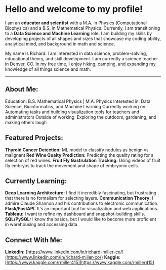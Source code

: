 # Hello and welcome to my profile!

I am an **educator and scientist** with a M.A. in Physics (Computational Biophysics) and a B.S. in Mathematical Physics.
Currently, I am transitioning to a **Data Science and Machine Learning** role. I am building my skills by developing projects of all shapes and sizes that showcase my coding ability, analytical mind, and background in math and science.

My name is Richard. I am interested in data science, problem-solving, educational theory, and skill development. I am currently a science teacher in Denver, CO. In my free time, I enjoy hiking, camping, and expanding my knowledge of all things science and math.

---

## About Me:

Education: B.S. Mathematical Physics | M.A. Physics
Interested in: Data Science, Bioinformatics, and Machine Learning
Currently working on: Automating tasks and building visualization tools for teachers and administrators
Outside of working: Exploring the outdoors, gardening, and making others laugh

## Featured Projects:
**Thyroid Cancer Detection:** ML model to classify nodules as benign vs malignant
**Red Wine Qualty Prediction:** Predicting the quality rating for a selection of red wines.
**Fruit Fly Gastrulation Tracking:** Using videos of fruit fly embryos to track the movement and shape of embryonic cells.

## Currently Learning:
**Deep Learning Architecture:** I find it incredibly fascinating, but frustrating that there is no formalism for selecting layers.
**Communication Theory:** I admire Claude Shannon and his contributions to electronic communication.
**Flask/FastAPI:** It's an important tool for visualization and web applications.
**Tableau:** I want to refine my dashboard and snapshot-building skills.
**SQL/PySQL:** I know the basics, but I would like to become more proficient in warehousing and accessing data.

## Connect With Me:
**LinkedIn:** [https://www.linkedin.com/in/richard-miller-co/](https://www.linkedin.com/in/richard-miller-co/)
**Kaggle:** [https://www.kaggle.com/rmiller415](https://www.kaggle.com/rmiller415)

